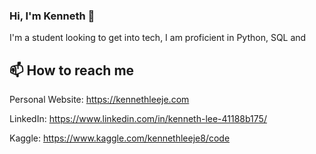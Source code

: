 ### Hi, I'm Kenneth 👋

I'm a student looking to get into tech, I am proficient in Python, SQL and 

## 📫 How to reach me
Personal Website: https://kennethleeje.com

LinkedIn: https://www.linkedin.com/in/kenneth-lee-41188b175/

Kaggle: https://www.kaggle.com/kennethleeje8/code

<!--
**KennethLeeJE8/KennethLeeJE8** is a ✨ _special_ ✨ repository because its `README.md` (this file) appears on your GitHub profile.

Here are some ideas to get you started:

- 🔭 I’m currently working on ...
- 🌱 I’m currently learning ...
- 👯 I’m looking to collaborate on ...
- 🤔 I’m looking for help with ...
- 💬 Ask me about ...
- 📫 How to reach me: ...
- 😄 Pronouns: ...
- ⚡ Fun fact: ...
-->
